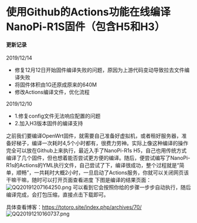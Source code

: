 # 使用Github的Actions功能在线编译NanoPi-R1S固件（包含H5和H3）

#### **更新记录**
2019/12/14
 - 修复12月12日开始固件编译失败的问题，原因为上游代码变动导致拉去文件编译失败
 - 将固件体积由1G还原成原来的640M
 - 修改Actions编译文件，优化流程

2019/12/10
- 1.修复config文件无法响应配置的问题
- 2.加入H3版本固件的编译支持

之前我们要编译OpenWrt固件，就需要自己准备好虚拟机，或者租好服务器，准备好梯子，编译一次耗时4,5个小时都有，很费力劳神。实际上像这种编译的操作完全可以放在Github上来执行，最近入手了NanoPi-R1s H5，自己也用传统方式编译了几个固件，但也想着能否尝试更方便的编译。随后，便尝试编写了NanoPi-R1s的Actions的YML执行文件，自己尝试了下，编译很成功，整个过程就是“简单，顺畅”，一共耗时大概2小时，一旦启动了Actions服务，你就可以关闭网页该干嘛干嘛，随时可以打开页面查看进度
下图是编译的结果页面：
![QQ20191207164250.png](http://picture.totoro.site/images/2019/12/07/QQ20191207164250.png)
可以看到它会按照你给的步骤一步步自动执行，随后编译完成，会打包压缩，直接点击下载即可。

具体查看博客：https://totoro.site/index.php/archives/70/
![QQ20191210160737.png](http://picture.totoro.site/images/2019/12/10/QQ20191210160737.png)
